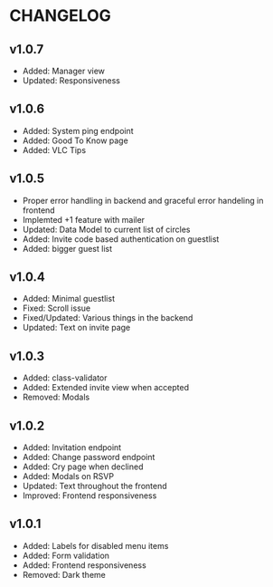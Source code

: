 # CHANGELOG

## v1.0.7
- Added: Manager view
- Updated: Responsiveness

## v1.0.6
- Added: System ping endpoint
- Added: Good To Know page
- Added: VLC Tips

## v1.0.5
- Proper error handling in backend and graceful error handeling in frontend
- Implemted +1 feature with mailer
- Updated: Data Model to current list of circles
- Added: Invite code based authentication on guestlist
- Added: bigger guest list

## v1.0.4
- Added: Minimal guestlist
- Fixed: Scroll issue
- Fixed/Updated: Various things in the backend
- Updated: Text on invite page

## v1.0.3
- Added: class-validator
- Added: Extended invite view when accepted
- Removed: Modals

## v1.0.2
- Added: Invitation endpoint
- Added: Change password endpoint
- Added: Cry page when declined
- Added: Modals on RSVP
- Updated: Text throughout the frontend
- Improved: Frontend responsiveness

## v1.0.1
- Added: Labels for disabled menu items
- Added: Form validation
- Added: Frontend responsiveness
- Removed: Dark theme
